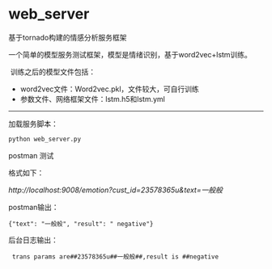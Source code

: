 # web_server
基于tornado构建的情感分析服务框架

​		一个简单的模型服务测试框架，模型是情绪识别，基于word2vec+lstm训练。

​		训练之后的模型文件包括：

- word2vec文件：Word2vec.pkl，文件较大，可自行训练
- 参数文件、网络框架文件：lstm.h5和lstm.yml

------

加载服务脚本：

```python
python web_server.py
```

postman 测试

格式如下：

*http://localhost:9008/emotion?cust_id=23578365u&text=一般般*

postman输出：

`{"text": "一般般", "result": " negative"}`

后台日志输出：

`
trans params are##23578365u##一般般##,result is ##negative`
